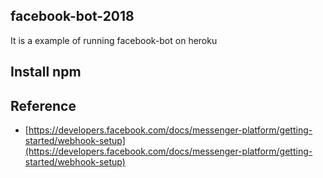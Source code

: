 ## facebook-bot-2018
It is a example of running facebook-bot on heroku

## Install npm 



## Reference
 - [https://developers.facebook.com/docs/messenger-platform/getting-started/webhook-setup](https://developers.facebook.com/docs/messenger-platform/getting-started/webhook-setup)
